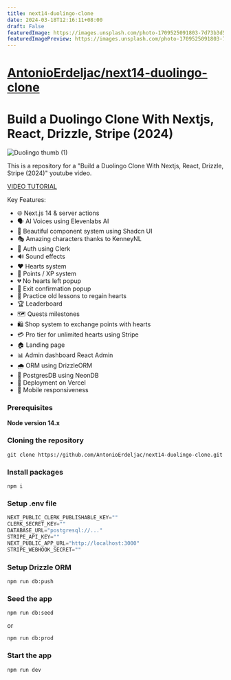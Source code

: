 ```yaml
---
title: next14-duolingo-clone
date: 2024-03-18T12:16:11+08:00
draft: False
featuredImage: https://images.unsplash.com/photo-1709525091803-7d73b3d5f814?ixid=M3w0NjAwMjJ8MHwxfHJhbmRvbXx8fHx8fHx8fDE3MTA3MzUyOTh8&ixlib=rb-4.0.3
featuredImagePreview: https://images.unsplash.com/photo-1709525091803-7d73b3d5f814?ixid=M3w0NjAwMjJ8MHwxfHJhbmRvbXx8fHx8fHx8fDE3MTA3MzUyOTh8&ixlib=rb-4.0.3
---
```


# [AntonioErdeljac/next14-duolingo-clone](https://github.com/AntonioErdeljac/next14-duolingo-clone)

# Build a Duolingo Clone With Nextjs, React, Drizzle, Stripe (2024)

![Duolingo thumb (1)](https://github.com/AntonioErdeljac/next14-duolingo-clone/assets/23248726/d58e4b55-bb09-456f-978e-f5f31e81b870)

This is a repository for a "Build a Duolingo Clone With Nextjs, React, Drizzle, Stripe (2024)" youtube video.

[VIDEO TUTORIAL](https://www.youtube.com/watch?v=dP75Khfy4s4)

Key Features:
- 🌐 Next.js 14 & server actions
- 🗣 AI Voices using Elevenlabs AI
- 🎨 Beautiful component system using Shadcn UI
- 🎭 Amazing characters thanks to KenneyNL
- 🔐 Auth using Clerk
- 🔊 Sound effects
- ❤️ Hearts system
- 🌟 Points / XP system
- 💔 No hearts left popup
- 🚪 Exit confirmation popup
- 🔄 Practice old lessons to regain hearts
- 🏆 Leaderboard
- 🗺 Quests milestones
- 🛍 Shop system to exchange points with hearts
- 💳 Pro tier for unlimited hearts using Stripe
- 🏠 Landing page
- 📊 Admin dashboard React Admin
- 🌧 ORM using DrizzleORM
- 💾 PostgresDB using NeonDB
- 🚀 Deployment on Vercel
- 📱 Mobile responsiveness

### Prerequisites

**Node version 14.x**

### Cloning the repository

```shell
git clone https://github.com/AntonioErdeljac/next14-duolingo-clone.git
```

### Install packages

```shell
npm i
```

### Setup .env file


```js
NEXT_PUBLIC_CLERK_PUBLISHABLE_KEY=""
CLERK_SECRET_KEY=""
DATABASE_URL="postgresql://..."
STRIPE_API_KEY=""
NEXT_PUBLIC_APP_URL="http://localhost:3000"
STRIPE_WEBHOOK_SECRET=""
```

### Setup Drizzle ORM

```shell
npm run db:push

```

### Seed the app

```shell
npm run db:seed

```

or

```shell
npm run db:prod

```

### Start the app

```shell
npm run dev
```
